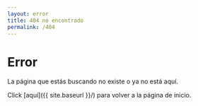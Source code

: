 ```yaml
---
layout: error
title: 404 no encontrado
permalink: /404
---
```


# Error

La página que estás buscando no existe o ya no está aquí.

Click [aquí]({{ site.baseurl }}/) para volver a la página de inicio.
